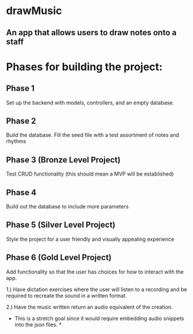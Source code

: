 # drawMusic

## An app that allows users to draw notes onto a staff

# Phases for building the project:

## Phase 1
Set up the backend with models, controllers, and an empty database.

## Phase 2
Build the database. Fill the seed file with a test assortment of notes and rhythms

## Phase 3 (Bronze Level Project)
Test CRUD functionality (this should mean a MVP will be established)

## Phase 4
Build out the database to include more parameters 

## Phase 5 (Silver Level Project)
Style the project for a user friendly and visually appealing experience

## Phase 6 (Gold Level Project)
Add functionality so that the user has choices for how to interact with the app.

1.) Have dictation exercises where the user will listen to a recording and be required to recreate the sound in a written format.

2.) Have the music written return an audio equivalent of the creation. 
* This is a stretch goal since it would require embedding audio snippets into the json files. *


